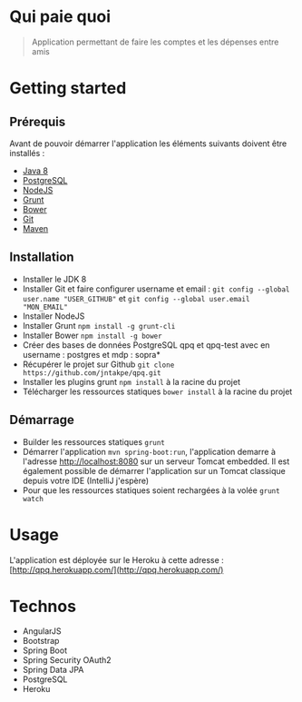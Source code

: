 # Qui paie quoi

> Application permettant de faire les comptes et les dépenses entre amis

# Getting started

## Prérequis
Avant de pouvoir démarrer l'application les éléments suivants doivent être installés :
* [Java 8](http://www.oracle.com/technetwork/java/javase/downloads/jdk8-downloads-2133151.html)
* [PostgreSQL](http://www.postgresql.org/download/)
* [NodeJS](http://nodejs.org/download/)
* [Grunt](http://gruntjs.com/getting-started)
* [Bower](http://bower.io/#install-bower)
* [Git](http://git-scm.com/)
* [Maven](http://maven.apache.org/)

## Installation
* Installer le JDK 8
* Installer Git et faire configurer username et email : `git config --global user.name "USER_GITHUB"` et `git config --global user.email "MON_EMAIL"`
* Installer NodeJS
* Installer Grunt `npm install -g grunt-cli`
* Installer Bower `npm install -g bower`
* Créer des bases de données PostgreSQL qpq et qpq-test avec en username : postgres et mdp : sopra*
* Récupérer le projet sur Github `git clone https://github.com/jntakpe/qpq.git`
* Installer les plugins grunt `npm install` à la racine du projet
* Télécharger les ressources statiques `bower install` à la racine du projet

## Démarrage
* Builder les ressources statiques `grunt`
* Démarrer l'application `mvn spring-boot:run`, l'application demarre à l'adresse [http://localhost:8080](http://localhost:8080) sur un serveur Tomcat embedded. Il est également possible de démarrer l'application sur un Tomcat classique depuis votre IDE (IntelliJ j'espère)
* Pour que les ressources statiques soient rechargées à la volée `grunt watch`

# Usage

L'application est déployée sur le Heroku à cette adresse : [http://qpq.herokuapp.com/](http://qpq.herokuapp.com/)

# Technos

* AngularJS
* Bootstrap
* Spring Boot
* Spring Security OAuth2
* Spring Data JPA
* PostgreSQL
* Heroku